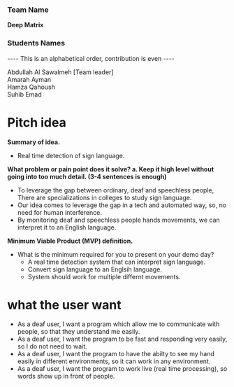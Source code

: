 ### Team Name

**Deep Matrix**

### Students Names

---- This is an alphabetical order, contribution is even ----

Abdullah Al Sawalmeh [Team leader]  
Amarah Ayman  
Hamza Qahoush  
Suhib Emad

# Pitch idea

**Summary of idea.**

- Real time detection of sign language.

**What problem or pain point does it solve? a. Keep it high level without going into too much detail. (3-4 sentences is enough)**

- To leverage the gap between ordinary, deaf and speechless people, There are specializations in colleges to study sign language.
- Our idea comes to leverage the gap in a tech and automated way, so, no need for human interference.
- By monitoring deaf and speechless people hands movements, we can interpret it to an English language.

**Minimum Viable Product (MVP) definition.**

- What is the minimum required for you to present on your demo day?
  - A real time detection system that can interpret sign language.
  - Convert sign language to an Englsih language.
  - System should work for multiple differnt movements.

# what the user want 

 - As a deaf user, I want a program which allow me to communicate with people, so that they understand me easily.
 - As a deaf user, I want the program to be fast and responding very easily, so I do not need to wait.
 - As a deaf user, I want the program to have the abilty to see my hand easily in different environments, so it can work in any environment.
 - As a deaf user, I want the program to work live (real time processing), so words show up in front of people.
